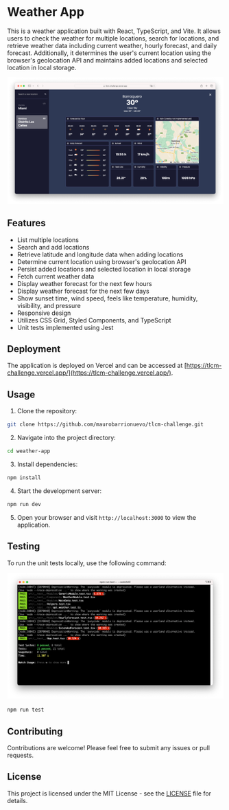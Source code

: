 # Weather App

This is a weather application built with React, TypeScript, and Vite. It allows users to check the weather for multiple locations, search for locations, and retrieve weather data including current weather, hourly forecast, and daily forecast. Additionally, it determines the user's current location using the browser's geolocation API and maintains added locations and selected location in local storage.

![Weather App Preview](/public/preview.png)

## Features

- List multiple locations
- Search and add locations
- Retrieve latitude and longitude data when adding locations
- Determine current location using browser's geolocation API
- Persist added locations and selected location in local storage
- Fetch current weather data
- Display weather forecast for the next few hours
- Display weather forecast for the next few days
- Show sunset time, wind speed, feels like temperature, humidity, visibility, and pressure
- Responsive design
- Utilizes CSS Grid, Styled Components, and TypeScript
- Unit tests implemented using Jest

## Deployment

The application is deployed on Vercel and can be accessed at [https://tlcm-challenge.vercel.app/](https://tlcm-challenge.vercel.app/).

## Usage

1. Clone the repository:

```bash
git clone https://github.com/maurobarrionuevo/tlcm-challenge.git
```

2. Navigate into the project directory:

```bash
cd weather-app
```

3. Install dependencies:

```bash
npm install
```

4. Start the development server:

```bash
npm run dev
```

5. Open your browser and visit `http://localhost:3000` to view the application.

## Testing

To run the unit tests locally, use the following command:

![Passed tests](/public/test.png)

```bash
npm run test
```

## Contributing

Contributions are welcome! Please feel free to submit any issues or pull requests.

## License

This project is licensed under the MIT License - see the [LICENSE](LICENSE) file for details.
